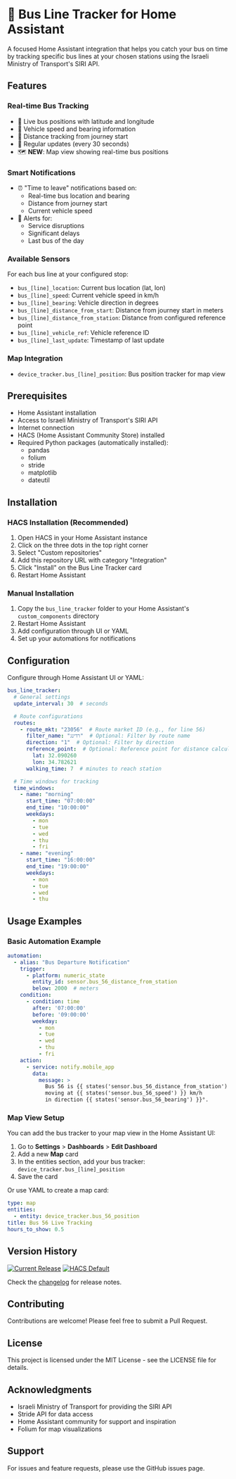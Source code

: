 # 🚌 Bus Line Tracker for Home Assistant

A focused Home Assistant integration that helps you catch your bus on time by tracking specific bus lines at your chosen stations using the Israeli Ministry of Transport's SIRI API.

## Features

### Real-time Bus Tracking
- 📍 Live bus positions with latitude and longitude
- 🚗 Vehicle speed and bearing information
- 📏 Distance tracking from journey start
- 🔄 Regular updates (every 30 seconds)
- 🗺️ **NEW**: Map view showing real-time bus positions

### Smart Notifications
- ⏰ "Time to leave" notifications based on:
  - Real-time bus location and bearing
  - Distance from journey start
  - Current vehicle speed
- 🚨 Alerts for:
  - Service disruptions
  - Significant delays
  - Last bus of the day

### Available Sensors
For each bus line at your configured stop:
- `bus_[line]_location`: Current bus location (lat, lon)
- `bus_[line]_speed`: Current vehicle speed in km/h
- `bus_[line]_bearing`: Vehicle direction in degrees
- `bus_[line]_distance_from_start`: Distance from journey start in meters
- `bus_[line]_distance_from_station`: Distance from configured reference point
- `bus_[line]_vehicle_ref`: Vehicle reference ID
- `bus_[line]_last_update`: Timestamp of last update

### Map Integration
- `device_tracker.bus_[line]_position`: Bus position tracker for map view

## Prerequisites
- Home Assistant installation
- Access to Israeli Ministry of Transport's SIRI API
- Internet connection
- HACS (Home Assistant Community Store) installed
- Required Python packages (automatically installed):
  - pandas
  - folium
  - stride
  - matplotlib
  - dateutil

## Installation

### HACS Installation (Recommended)
1. Open HACS in your Home Assistant instance
2. Click on the three dots in the top right corner
3. Select "Custom repositories"
4. Add this repository URL with category "Integration"
5. Click "Install" on the Bus Line Tracker card
6. Restart Home Assistant

### Manual Installation
1. Copy the `bus_line_tracker` folder to your Home Assistant's `custom_components` directory
2. Restart Home Assistant
3. Add configuration through UI or YAML
4. Set up your automations for notifications

## Configuration

Configure through Home Assistant UI or YAML:

```yaml
bus_line_tracker:
  # General settings
  update_interval: 30  # seconds

  # Route configurations
  routes:
    - route_mkt: "23056"  # Route market ID (e.g., for line 56)
      filter_name: "רדינג"  # Optional: Filter by route name
      direction: "1"  # Optional: Filter by direction
      reference_point:  # Optional: Reference point for distance calculations
        lat: 32.090260
        lon: 34.782621
      walking_time: 7  # minutes to reach station

  # Time windows for tracking
  time_windows:
    - name: "morning"
      start_time: "07:00:00"
      end_time: "10:00:00"
      weekdays:
        - mon
        - tue
        - wed
        - thu
        - fri
    - name: "evening"
      start_time: "16:00:00"
      end_time: "19:00:00"
      weekdays:
        - mon
        - tue
        - wed
        - thu
```

## Usage Examples

### Basic Automation Example
```yaml
automation:
  - alias: "Bus Departure Notification"
    trigger:
      - platform: numeric_state
        entity_id: sensor.bus_56_distance_from_station
        below: 2000  # meters
    condition:
      - condition: time
        after: '07:00:00'
        before: '09:00:00'
        weekday:
          - mon
          - tue
          - wed
          - thu
          - fri
    action:
      - service: notify.mobile_app
        data:
          message: >
            Bus 56 is {{ states('sensor.bus_56_distance_from_station') }} meters away,
            moving at {{ states('sensor.bus_56_speed') }} km/h
            in direction {{ states('sensor.bus_56_bearing') }}°.
```

### Map View Setup
You can add the bus tracker to your map view in the Home Assistant UI:

1. Go to **Settings** > **Dashboards** > **Edit Dashboard**
2. Add a new **Map** card
3. In the entities section, add your bus tracker: `device_tracker.bus_[line]_position`
4. Save the card

Or use YAML to create a map card:

```yaml
type: map
entities:
  - entity: device_tracker.bus_56_position
title: Bus 56 Live Tracking
hours_to_show: 0.5
```

## Version History

[![Current Release](https://img.shields.io/github/release/USERNAME/bus_line_tracker.svg)](https://github.com/USERNAME/bus_line_tracker/releases/latest)
[![HACS Default](https://img.shields.io/badge/HACS-Default-blue.svg)](https://github.com/hacs/integration)

Check the [changelog](CHANGELOG.md) for release notes.

## Contributing

Contributions are welcome! Please feel free to submit a Pull Request.

## License

This project is licensed under the MIT License - see the LICENSE file for details.

## Acknowledgments

- Israeli Ministry of Transport for providing the SIRI API
- Stride API for data access
- Home Assistant community for support and inspiration
- Folium for map visualizations

## Support

For issues and feature requests, please use the GitHub issues page. 